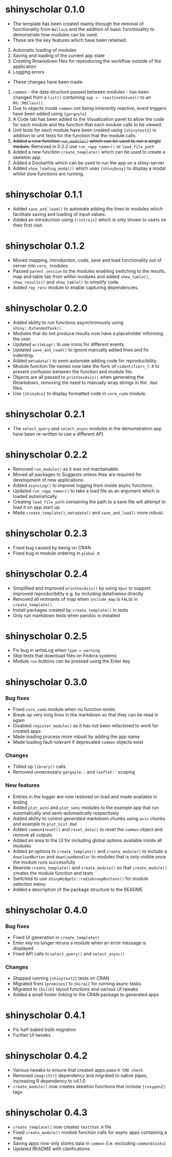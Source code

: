 shinyscholar 0.1.0
=============
- The template has been created mainly through the removal of functionality from `Wallace` and the addition of basic functionality to demonstrate how modules can be used. 
- These are the key features which have been retained:
1. Automatic loading of modules
2. Saving and loading of the current app state
3. Creating Rmarkdown files for reproducing the workflow outside of the application
4. Logging errors 

- These changes have been made:
1. `common` - the data structure passed between modules - has been changed from a `list()` containing `spp <- reactiveValues()` to an `R6::R6Class()`.
2. Due to objects inside `common` not being inherently reactive, event triggers have been added using `{gargoyle}`
3. A Code tab has been added to the Visualization panel to allow the code for each module and the function that each module calls to be viewed.
4. Unit tests for each module have been created using `{shinytest2}` in addition to unit tests for the function that the module calls.
5. ~~Added a new function `run_module()` which can be used to run a single module.~~ Removed in 0.2.2 use `run_<app name>()` or `load_file_path`
6. Added a new function `create_template()` which can be used to create a skeleton app.
7. Added a Dockerfile which can be used to run the app on a shiny-server.
8. Added `show_loading_modal()` which uses `{shinybusy}` to display a modal whilst slow functions are running.

shinyscholar 0.1.1
=============
- Added `save_and_load()` to automate adding the lines to modules which facilitate saving and loading of input values.
- Added an introduction using `{rintrojs}` which is only shown to users on their first visit.

shinyscholar 0.1.2
=============
- Moved mapping, introduction, code, save and load functionality out of server into `core_` modules.
- Passed `parent_session` to the modules enabling switching to the results, map and table tab from within modules and added `show_table()`, `show_results()` and `show_table()` to simplify code.
- Added `rep_renv` module to enable capturing dependencies.

shinyscholar 0.2.0
=============
- Added ability to run functions asynchronously using `shiny::ExtendedTask()`.
- Modules that do not produce results now have a placeholder informing the user.
- Updated `writeLog()` to use icons for different events.
- Updated `save_and_load()` to ignore manually added lines and fix indenting.
- Added `metadata()` to semi-automate adding code for reproducibility.
- Module function file names now take the form of `<identifier>_f.R` to prevent confusion between the function and module file.
- Objects are all passed to `printVecAsis()` when generating the Rmarkdown, removing the need to manually wrap strings in the `.Rmd` files.
- Use `{shinyAce}` to display formatted code in `core_code` module.

shinyscholar 0.2.1
=============
- The `select_query` and `select_async` modules in the demonstration app have been re-written to use a different API.

shinyscholar 0.2.2
=============
- Removed `run_module()` as it was not maintainable.
- Moved all packages to Suggests unless they are required for development of new applications.
- Added `asyncLog()` to improve logging from inside async functions.
- Updated `run_<app name>()` to take a load file as an argument which is loaded automatically.
- Creating `load_file_path` containing the path to a save file will attempt to load it on app start up.
- Made `create_template()`, `metadata()` and `save_and_load()` more robust.

shinyscholar 0.2.3
=============
- Fixed bug caused by being on CRAN
- Fixed bug in module ordering in `global.R`

shinyscholar 0.2.4
=============
- Simplified and improved `printVecAsis()` by using `dput` to support improved reproducibility e.g. by including dataframes directly
- Removed all remnants of map when `include_map` is `FALSE` in `create_template()`
- Install packages created by `create_template()` in tests
- Only run markdown tests when pandoc is installed

shinyscholar 0.2.5
=============
- Fix bug in writeLog when `type = warning`
- Skip tests that download files on Fedora systems
- Module `run` buttons can be pressed using the Enter key

shinyscholar 0.3.0
=============

### Bug fixes
- Fixed `core_code` module when no function exists
- Break up very long lines in the markdown so that they can be read in again
- Disabled `register_module()` as it has not been refactored to work for created apps 
- Made loading process more robust by adding the app name 
- Made loading fault-tolerant if deprecated `common` objects exist

### Changes
- Tidied up `library()` calls
- Removed unnecessary `gargoyle::` and `leaflet::` scoping 

### New features
- Entries in the logger are now restored on load and made available in testing
- Added `plot_auto` and `plot_semi` modules to the example app that run automatically and semi-automatically respectively
- Added ability to control generated markdown chunks using `asis` chunks and example to `plot_hist.Rmd`
- Added `common$reset()` and `reset_data()` to reset the `common` object and remove all outputs
- Added an area to the UI for including global options available inside all modules
- Added an options to `create_template()` and `create_module()` to include a `downloadButton` and `downloadHandler` to modules that is only visible once the module runs successfully
- Rewrote `create_template()` and `create_module()` so that `create_module()` creates the module function and tests
- Switched to use `shinyWidgets::radioGroupButtons()` for module selection menu
- Added a description of the package structure to the README

shinyscholar 0.4.0
=============

### Bug fixes
- Fixed UI generation in `create_template()` 
- Enter key no longer reruns a module when an error message is displayed
- Fixed API calls in `select_query()` and `select_async()`

### Changes
- Stopped running `{shinytest2}` tests on CRAN 
- Migrated from `{promises}` to `{mirai}` for running async tasks
- Migrated to `{bslib}` layout functions and various UI tweaks
- Added a small footer linking to the CRAN package to generated apps

shinyscholar 0.4.1
=============
- Fix half-baked bslib migration
- Further UI tweaks

shinyscholar 0.4.2
=============
- Various tweaks to ensure that created apps pass `R CMD check`
- Removed `{magrittr}` dependency and migrated to native pipes, increasing R dependency to v4.1.0
- `create_module()` now creates skeleton functions that include `{roxygen2}` tags

shinyscholar 0.4.3
=============
- `create_template()` now creates `testthat.R` file
- Fixed `create_module()` module function calls for async apps containing a map
- Saving apps now only stores data in `common` (i.e. excluding `common$tasks`)
- Updated README with clarifications
